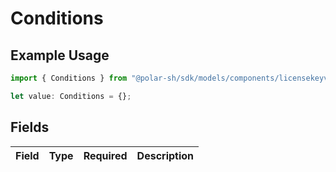 # Conditions

## Example Usage

```typescript
import { Conditions } from "@polar-sh/sdk/models/components/licensekeyvalidate.js";

let value: Conditions = {};
```

## Fields

| Field       | Type        | Required    | Description |
| ----------- | ----------- | ----------- | ----------- |